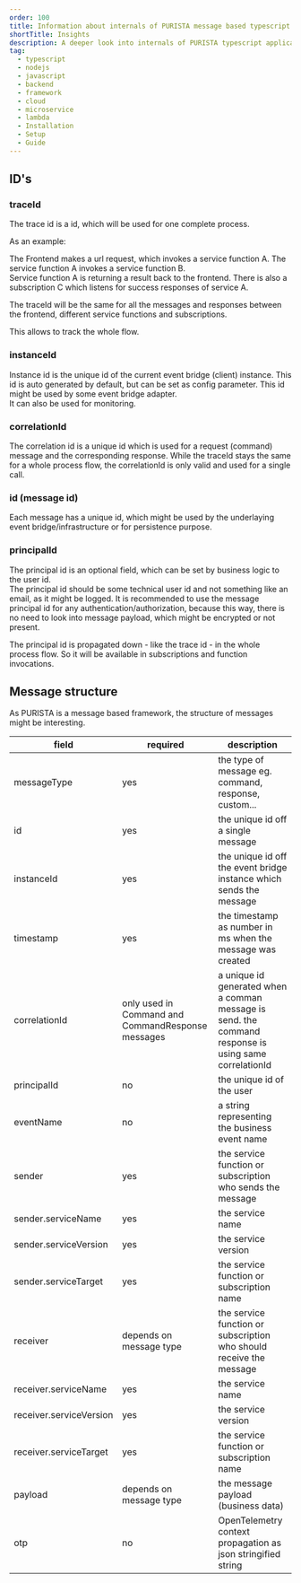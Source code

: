 ```yaml
---
order: 100
title: Information about internals of PURISTA message based typescript framework
shortTitle: Insights
description: A deeper look into internals of PURISTA typescript application backend framework.
tag:
  - typescript
  - nodejs
  - javascript
  - backend
  - framework
  - cloud
  - microservice
  - lambda
  - Installation
  - Setup
  - Guide
---
```


## ID's

### traceId

The trace id is a id, which will be used for one complete process.

As an example:

The Frontend makes a url request, which invokes a service function A. The service function A invokes a service function B.  
Service function A is returning a result back to the frontend. There is also a subscription C which listens for success responses of service A.

The traceId will be the same for all the messages and responses between the frontend, different service functions and subscriptions.

This allows to track the whole flow.

### instanceId

Instance id is the unique id of the current event bridge (client) instance. This id is auto generated by default, but can be set as config parameter.
This id might be used by some event bridge adapter.  
It can also be used for monitoring.

### correlationId

The correlation id is a unique id which is used for a request (command) message and the corresponding response. While the traceId stays the same for a whole process flow, the correlationId is only valid and used for a single call.

### id (message id)

Each message has a unique id, which might be used by the underlaying event bridge/infrastructure or for persistence purpose.

### principalId

The principal id is an optional field, which can be set by business logic to the user id.  
The principal id should be some technical user id and not something like an email, as it might be logged.
It is recommended to use the message principal id for any authentication/authorization, because this way, there is no need to look into message payload, which might be encrypted or not present.

The principal id is propagated down - like the trace id - in the whole process flow. So it will be available in subscriptions and function invocations.

## Message structure

As PURISTA is a message based framework, the structure of messages might be interesting.

| field | required | description |
|---|---|---|
|messageType|yes|the type of message eg. command, response, custom...|
|id|yes|the unique id off a single message|
|instanceId|yes|the unique id off the event bridge instance which sends the message|
|timestamp|yes|the timestamp as number in ms when the message was created|
|correlationId|only used in Command and CommandResponse messages|a unique id generated when a comman message is send. the command response is using same correlationId|
|principalId|no|the unique id of the user|
|eventName|no|a string representing the business event name|
|sender|yes|the service function or subscription who sends the message|
|sender.serviceName|yes|the service name|
|sender.serviceVersion|yes|the service version|
|sender.serviceTarget|yes|the service function or subscription name|
|receiver|depends on message type|the service function or subscription who should receive the message|
|receiver.serviceName|yes|the service name|
|receiver.serviceVersion|yes|the service version|
|receiver.serviceTarget|yes|the service function or subscription name|
|payload|depends on message type|the message payload (business data)|
|otp|no|OpenTelemetry context propagation as json stringified string|

